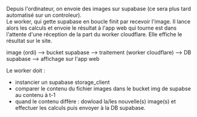 Depuis l'ordinateur, on envoie des images sur supabase (ce sera plus tard automatisé sur un controleur).  
Le worker, qui gette supabase en boucle finit par recevoir l'image. Il lance alors les calculs et envoie le résultat à l'app web
qui tourne est dans l'attente d'une réception de la part du worker cloudflare. Elle effiche le résultat sur le site.

image (ordi) --> bucket supabase --> traitement (worker cloudflare) --> DB supabase --> affichage sur l'app web


Le worker doit : 
- instancier un supabase storage_client
- comparer le contenu du fichier images dans le bucket img de supabse au contenu à t-1
- quand le contenu diffère : dowload la/les nouvelle(s) image(s) et effectuer les calculs puis envoyer à la DB supabase.
